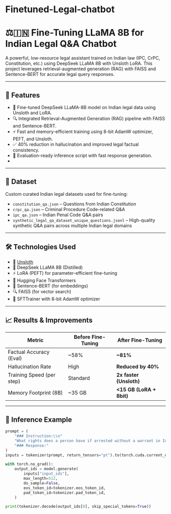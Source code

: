 # Finetuned-Legal-chatbot
# ⚖️🇮🇳 Fine-Tuning LLaMA 8B for Indian Legal Q&A Chatbot

A powerful, low-resource legal assistant trained on Indian law (IPC, CrPC, Constitution, etc.) using DeepSeek LLaMA 8B with Unsloth LoRA. This project leverages retrieval-augmented generation (RAG) with FAISS and Sentence-BERT for accurate legal query responses.

---

## 🚀 Features

- 🧠 Fine-tuned DeepSeek LLaMA-8B model on Indian legal data using Unsloth and LoRA.
- 🔍 Integrated Retrieval-Augmented Generation (RAG) pipeline with FAISS and Sentence-BERT.
- ⚡ Fast and memory-efficient training using 8-bit AdamW optimizer, PEFT, and Unsloth.
- ✅ 40% reduction in hallucination and improved legal factual consistency.
- 🧪 Evaluation-ready inference script with fast response generation.
-

---

## 📂 Dataset

Custom curated Indian legal datasets used for fine-tuning:

- `constitution_qa.json` – Questions from Indian Constitution
- `crpc_qa.json` – Criminal Procedure Code-related Q&A
- `ipc_qa.json` – Indian Penal Code Q&A pairs
- `synthetic_legal_qa_dataset_unique_questions.jsonl` – High-quality synthetic Q&A pairs across multiple Indian legal domains

---

## 🛠 Technologies Used

- 🔗 [Unsloth](https://github.com/unslothai/unsloth)
- 🦙 DeepSeek LLaMA 8B (Distilled)
- ⚡ LoRA (PEFT) for parameter-efficient fine-tuning
- 🤗 Hugging Face Transformers
- 🧠 Sentence-BERT (for embeddings)
- 🔍 FAISS (for vector search)
- 🧪 SFTTrainer with 8-bit AdamW optimizer

---

## 📈 Results & Improvements

| Metric                     | Before Fine-Tuning | After Fine-Tuning |
|---------------------------|--------------------|-------------------|
| Factual Accuracy (Eval)   | ~58%               | **~81%**          |
| Hallucination Rate        | High               | **Reduced by 40%**|
| Training Speed (per step) | Standard           | **2x faster (Unsloth)** |
| Memory Footprint (8B)     | ~35 GB             | **<15 GB (LoRA + 8bit)** |

---

## 📌 Inference Example

```python
prompt = (
    "### Instruction:\\n"
    "What rights does a person have if arrested without a warrant in India?\\n\\n"
    "### Response:"
)
inputs = tokenizer(prompt, return_tensors="pt").to(torch.cuda.current_device())

with torch.no_grad():
    output_ids = model.generate(
        inputs["input_ids"],
        max_length=512,
        do_sample=False,
        eos_token_id=tokenizer.eos_token_id,
        pad_token_id=tokenizer.pad_token_id,
    )

print(tokenizer.decode(output_ids[0], skip_special_tokens=True))
